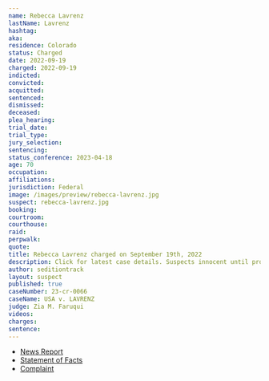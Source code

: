```yaml
---
name: Rebecca Lavrenz
lastName: Lavrenz
hashtag:
aka:
residence: Colorado
status: Charged
date: 2022-09-19
charged: 2022-09-19
indicted:
convicted:
acquitted:
sentenced:
dismissed:
deceased:
plea_hearing:
trial_date:
trial_type:
jury_selection:
sentencing:
status_conference: 2023-04-18
age: 70
occupation:
affiliations:
jurisdiction: Federal
image: /images/preview/rebecca-lavrenz.jpg
suspect: rebecca-lavrenz.jpg
booking:
courtroom:
courthouse:
raid:
perpwalk:
quote:
title: Rebecca Lavrenz charged on September 19th, 2022
description: Click for latest case details. Suspects innocent until proven guilty.
author: seditiontrack
layout: suspect
published: true
caseNumber: 23-cr-0066
caseName: USA v. LAVRENZ
judge: Zia M. Faruqui
videos:
charges:
sentence:
---
```

- [News Report](https://www.csindy.com/news/springs-woman-arrested-for-jan-6-involvement/article_925a27dc-8108-11ed-ae3f-37a37dfc6b45.html)
- [Statement of Facts](https://www.justice.gov/usao-dc/case-multi-defendant/file/1560707/download)
- [Complaint](https://www.justice.gov/usao-dc/case-multi-defendant/file/1560702/download)
